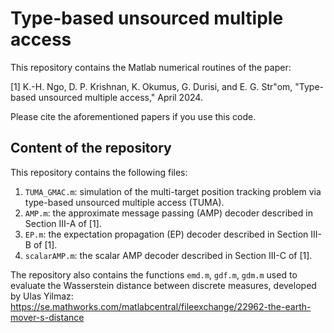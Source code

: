 # Type-based unsourced multiple access

This repository contains the Matlab numerical routines of the paper:

[1] K.-H. Ngo, D. P. Krishnan, K. Okumus, G. Durisi, and E. G. Str\"om, "Type-based unsourced multiple access," April 2024. 

Please cite the aforementioned papers if you use this code.

## Content of the repository

This repository contains the following files:

1. `TUMA_GMAC.m`: simulation of the multi-target position tracking problem via type-based unsourced multiple access (TUMA).
2. `AMP.m`: the approximate message passing (AMP) decoder described in Section III-A of [1].
3. `EP.m`: the expectation propagation (EP) decoder described in Section III-B of [1].
4. `scalarAMP.m`: the scalar AMP decoder described in Section III-C of [1].

The repository also contains the functions `emd.m`, `gdf.m`, `gdm.m` used to evaluate the Wasserstein distance between discrete measures, developed by Ulas Yilmaz: https://se.mathworks.com/matlabcentral/fileexchange/22962-the-earth-mover-s-distance

